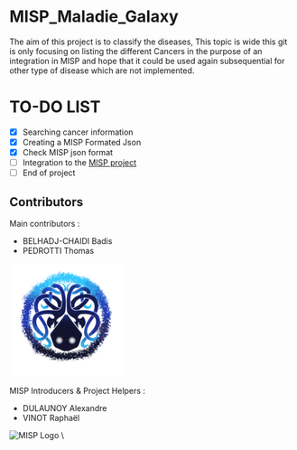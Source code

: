 # MISP_Maladie_Galaxy
The aim of this project is to classify the diseases, This topic is wide this git is only focusing on listing the different Cancers in the purpose of an integration in MISP 
and hope that it could be used again subsequential for other type of disease which are not implemented.

# TO-DO LIST
- [x] Searching cancer information
- [x] Creating a MISP Formated Json
- [X] Check MISP json format
- [ ] Integration to the [MISP project](https://github.com/MISP)
- [ ] End of project

## Contributors
Main contributors : 
- BELHADJ-CHAIDI Badis
- PEDROTTI Thomas

<img src="KrakenAbyssEffect.png" height="200">

MISP Introducers & Project Helpers :
- DULAUNOY Alexandre
- VINOT Raphaël

![MISP Logo](https://upload.wikimedia.org/wikipedia/commons/9/91/Misp-logo.png) \
